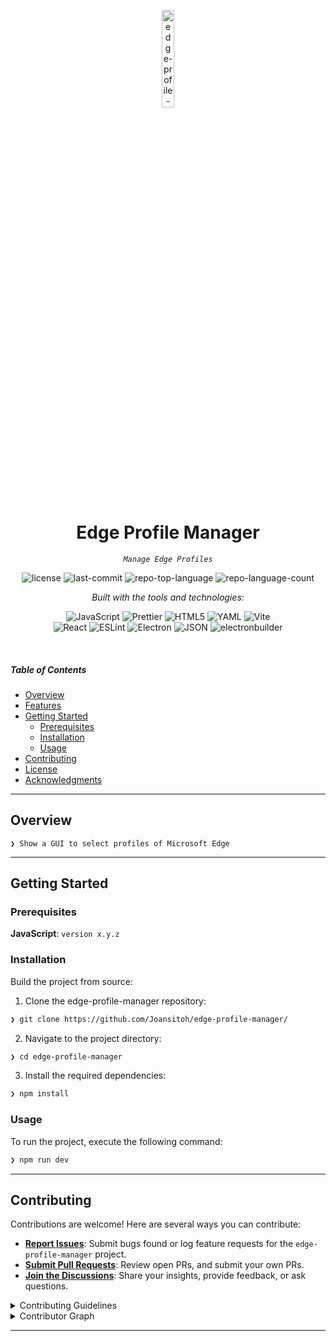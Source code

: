 <p align="center">
  <img src="https://img.icons8.com/?size=512&id=55494&format=png" width="20%" alt="edge-profile-manager-logo">
</p>
<p align="center">
    <h1 align="center">Edge Profile Manager</h1>
</p>
<p align="center">
    <em><code>Manage Edge Profiles</code></em>
</p>
<p align="center">
	<img src="https://img.shields.io/github/license/Joansitoh/edge-profile-manager?style=flat&logo=opensourceinitiative&logoColor=white&color=0080ff" alt="license">
	<img src="https://img.shields.io/github/last-commit/Joansitoh/edge-profile-manager?style=flat&logo=git&logoColor=white&color=0080ff" alt="last-commit">
	<img src="https://img.shields.io/github/languages/top/Joansitoh/edge-profile-manager?style=flat&color=0080ff" alt="repo-top-language">
	<img src="https://img.shields.io/github/languages/count/Joansitoh/edge-profile-manager?style=flat&color=0080ff" alt="repo-language-count">
</p>
<p align="center">
		<em>Built with the tools and technologies:</em>
</p>
<p align="center">
	<img src="https://img.shields.io/badge/JavaScript-F7DF1E.svg?style=flat&logo=JavaScript&logoColor=black" alt="JavaScript">
	<img src="https://img.shields.io/badge/Prettier-F7B93E.svg?style=flat&logo=Prettier&logoColor=black" alt="Prettier">
	<img src="https://img.shields.io/badge/HTML5-E34F26.svg?style=flat&logo=HTML5&logoColor=white" alt="HTML5">
	<img src="https://img.shields.io/badge/YAML-CB171E.svg?style=flat&logo=YAML&logoColor=white" alt="YAML">
	<img src="https://img.shields.io/badge/Vite-646CFF.svg?style=flat&logo=Vite&logoColor=white" alt="Vite">
	<br>
	<img src="https://img.shields.io/badge/React-61DAFB.svg?style=flat&logo=React&logoColor=black" alt="React">
	<img src="https://img.shields.io/badge/ESLint-4B32C3.svg?style=flat&logo=ESLint&logoColor=white" alt="ESLint">
	<img src="https://img.shields.io/badge/Electron-47848F.svg?style=flat&logo=Electron&logoColor=white" alt="Electron">
	<img src="https://img.shields.io/badge/JSON-000000.svg?style=flat&logo=JSON&logoColor=white" alt="JSON">
	<img src="https://img.shields.io/badge/electronbuilder-000000.svg?style=flat&logo=electron-builder&logoColor=white" alt="electronbuilder">
</p>

<br>

##### Table of Contents

- [ Overview](#-overview)
- [ Features](#-features)
- [ Getting Started](#-getting-started)
  - [ Prerequisites](#-prerequisites)
  - [ Installation](#-installation)
  - [ Usage](#-usage)
- [ Contributing](#-contributing)
- [ License](#-license)
- [ Acknowledgments](#-acknowledgments)

---

## Overview

<code>❯ Show a GUI to select profiles of Microsoft Edge</code>

---

## Getting Started

### Prerequisites

**JavaScript**: `version x.y.z`

### Installation

Build the project from source:

1. Clone the edge-profile-manager repository:

```sh
❯ git clone https://github.com/Joansitoh/edge-profile-manager/
```

2. Navigate to the project directory:

```sh
❯ cd edge-profile-manager
```

3. Install the required dependencies:

```sh
❯ npm install
```

### Usage

To run the project, execute the following command:

```sh
❯ npm run dev
```

---

## Contributing

Contributions are welcome! Here are several ways you can contribute:

- **[Report Issues](https://github.com/Joansitoh/edge-profile-manager/issues)**: Submit bugs found or log feature requests for the `edge-profile-manager` project.
- **[Submit Pull Requests](https://github.com/Joansitoh/edge-profile-manager/blob/main/CONTRIBUTING.md)**: Review open PRs, and submit your own PRs.
- **[Join the Discussions](https://github.com/Joansitoh/edge-profile-manager/discussions)**: Share your insights, provide feedback, or ask questions.

<details closed>
<summary>Contributing Guidelines</summary>

1. **Fork the Repository**: Start by forking the project repository to your github account.
2. **Clone Locally**: Clone the forked repository to your local machine using a git client.
   ```sh
   git clone https://github.com/Joansitoh/edge-profile-manager/
   ```
3. **Create a New Branch**: Always work on a new branch, giving it a descriptive name.
   ```sh
   git checkout -b new-feature-x
   ```
4. **Make Your Changes**: Develop and test your changes locally.
5. **Commit Your Changes**: Commit with a clear message describing your updates.
   ```sh
   git commit -m 'Implemented new feature x.'
   ```
6. **Push to github**: Push the changes to your forked repository.
   ```sh
   git push origin new-feature-x
   ```
7. **Submit a Pull Request**: Create a PR against the original project repository. Clearly describe the changes and their motivations.
8. **Review**: Once your PR is reviewed and approved, it will be merged into the main branch. Congratulations on your contribution!
</details>

<details closed>
<summary>Contributor Graph</summary>
<br>
<p align="left">
   <a href="https://github.com{/Joansitoh/edge-profile-manager/}graphs/contributors">
      <img src="https://contrib.rocks/image?repo=Joansitoh/edge-profile-manager">
   </a>
</p>
</details>

---
